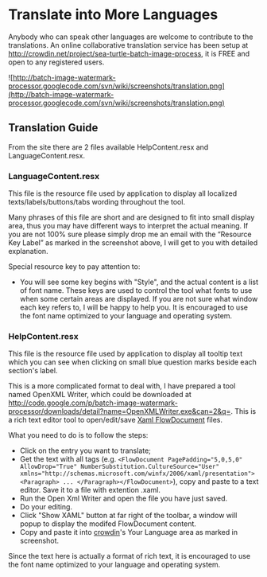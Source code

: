 # Translate into More Languages #

Anybody who can speak other languages are welcome to contribute to the translations. An online collaborative translation service has been setup at http://crowdin.net/project/sea-turtle-batch-image-process, it is FREE and open to any registered users.

![http://batch-image-watermark-processor.googlecode.com/svn/wiki/screenshots/translation.png](http://batch-image-watermark-processor.googlecode.com/svn/wiki/screenshots/translation.png)

## Translation Guide ##
From the site there are 2 files available HelpContent.resx and LanguageContent.resx.

### LanguageContent.resx ###
This file is the resource file used by application to display all localized texts/labels/buttons/tabs wording throughout the tool.

Many phrases of this file are short and are designed to fit into small display area, thus you may have different ways to interpret the actual meaning. If you are not 100% sure please simply drop me an email with the “Resource Key Label” as marked in the screenshot above, I will get to you with detailed explanation.

Special resource key to pay attention to:
  * You will see some key begins with "Style", and the actual content is a list of font name. These keys are used to control the tool what fonts to use when some certain areas are displayed. If you are not sure what window each key refers to, I will be happy to help you. It is encouraged to use the font name optimized to your language and operating system.

### HelpContent.resx ###
This file is the resource file used by application to display all tooltip text which you can see when clicking on small blue question marks beside each section's label.

This is a more complicated format to deal with, I have prepared a tool named OpenXML Writer, which could be downloaded at http://code.google.com/p/batch-image-watermark-processor/downloads/detail?name=OpenXMLWriter.exe&can=2&q=. This is a rich text editor tool to open/edit/save [Xaml FlowDocument](http://msdn.microsoft.com/en-us/library/aa970909.aspx) files.

What you need to do is to follow the steps:
  * Click on the entry you want to translate;
  * Get the text with all tags (e.g. `<FlowDocument PagePadding="5,0,5,0" AllowDrop="True" NumberSubstitution.CultureSource="User" xmlns="http://schemas.microsoft.com/winfx/2006/xaml/presentation"><Paragraph> ... </Paragraph></FlowDocument>`), copy and paste to a text editor. Save it to a file with extention .xaml.
  * Run the Open Xml Writer and open the file you have just saved.
  * Do your editing.
  * Click "Show XAML" button at far right of the toolbar, a window will popup to display the modifed FlowDocument content.
  * Copy and paste it into [crowdin](http://crowdin.net/project/sea-turtle-batch-image-process)'s Your Language area as marked in screenshot.

Since the text here is actually a format of rich text, it is encouraged to use the font name optimized to your language and operating system.